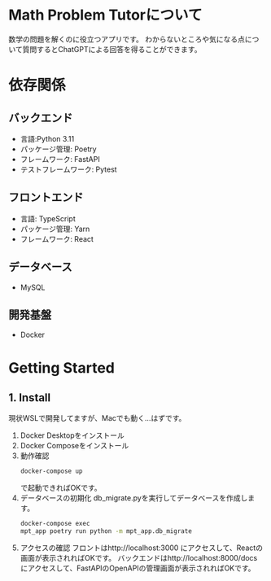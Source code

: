 # Math Problem Tutorについて
数学の問題を解くのに役立つアプリです。
わからないところや気になる点について質問するとChatGPTによる回答を得ることができます。

# 依存関係
## バックエンド
- 言語:Python 3.11
- パッケージ管理: Poetry 
- フレームワーク: FastAPI
- テストフレームワーク: Pytest
## フロントエンド
- 言語: TypeScript
- パッケージ管理: Yarn
- フレームワーク: React
## データベース
- MySQL
## 開発基盤
- Docker

# Getting Started
## 1. Install
現状WSLで開発してますが、Macでも動く…はずです。
1. Docker Desktopをインストール
1. Docker Composeをインストール
1. 動作確認
    ```bash
    docker-compose up
    ```
    で起動できればOKです。
1. データベースの初期化
    db_migrate.pyを実行してデータベースを作成します。
    ```bash
    docker-compose exec 
    mpt_app poetry run python -m mpt_app.db_migrate
    ```
1. アクセスの確認
    フロントはhttp://localhost:3000 にアクセスして、Reactの画面が表示されればOKです。
    バックエンドはhttp://localhost:8000/docs にアクセスして、FastAPIのOpenAPIの管理画面が表示されればOKです。